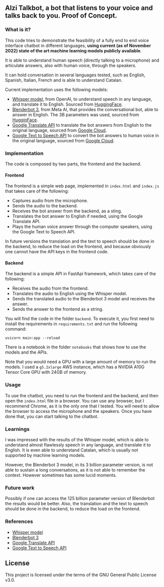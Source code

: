 ## Alzi Talkbot, a bot that listens to your voice and talks back to you. Proof of Concept.

### What is it?

This code tries to demonstrate the feasibility of a fully end to end voice interface chatbot in different languages, **using current (as of November 2022) state of the art machine learning models publicly available**.

It is able to understand human speech (directly talking to a microphone) and articulate answers, also with human voice, through the speakers.

It can hold conversation in several languages tested, such as English, Spanish, Italian, French and is able to understand Catalan.

Current implementation uses the following models:

- [Whisper model](https://openai.com/blog/whisper/), from OpenAI, to understand speech in any language, and translate it to English. Sourced from [HuggingFace](https://huggingface.co/openai/whisper-large).
- [Blenderbot 3](https://ai.facebook.com/blog/blenderbot-3-a-175b-parameter-publicly-available-chatbot-that-improves-its-skills-and-safety-over-time/), from Meta AI, that provides the conversational bot, able to answer in English. The 3B parameters was used, sourced from [HugginFace](https://huggingface.co/facebook/blenderbot-3B).
- [Google Translate API](https://cloud.google.com/translate) to translate the bot answers from English to the original language, sourced from [Google Cloud](https://cloud.google.com/translate/docs/basic/setup-basic).
- [Google Text to Speech API](https://cloud.google.com/text-to-speech) to convert the bot answers to human voice in the original language, sourced from [Google Cloud](https://cloud.google.com/text-to-speech/docs/quickstart-client-libraries).

### Implementation

The code is composed by two parts, the frontend and the backend.

#### Frontend

The frontend is a simple web page, implemented in `index.html` and `index.js` that takes care of the following:

- Captures audio from the microphone.
- Sends the audio to the backend.
- Receives the bot answer from the backend, as a sting.
- Translates the bot answer to English if needed, using the Google Translate API.
- Plays the human voice answer through the computer speakers, using the Google Text to Speech API.

In future versions the translation and the text to speech should be done in the backend, to reduce the load on the frontend, and because obviously one cannot have the API keys in the frontend code.

#### Backend

The backend is a simple API in FastApi framework, which takes care of the following:

- Receives the audio from the frontend.
- Translates the audio to English using the Whisper model.
- Sends the translated audio to the Blenderbot 3 model and receives the answer.
- Sends the answer to the frontend as a string.

You will find the code in the folder `backend`.
To execute it, you first need to install the requirements in `requirements.txt` and run the following command:

`uvicorn main:app --reload`

There is a notebook in the folder `notebooks` that shows how to use the models and the APIs.

Note that you would need a GPU with a large amount of memory to run the models. I used a `g5.2xlarge` AWS instance, which has a NVIDIA A10G Tensor Core GPU with 24GB of memory.

### Usage

To use the chatbot, you need to run the frontend and the backend, and then open the `index.html` file in a browser.
You can use any browser, but I recommend Chrome, as it is the only one that I tested. You will need to allow the browser to access the microphone and the speakers. Once you have done that, you can start talking to the chatbot.

### Learnings

I was impressed with the results of the Whisper model, which is able to understand almost flawlessly speech in any language, and translate it to English. It is even able to understand Catalan, which is usually not supported by machine learning models.

However, the Blenderbot 3 model, in its 3 billion parameter version, is not able to sustain a long conversations, as it is not able to remember the context. However sometimes has some lucid moments.

### Future work

Possibly if one can access the 125 billion parameter version of Blenderbot the results would be better. Also, the translation and the text to speech should be done in the backend, to reduce the load on the frontend.

### References

- [Whisper model](https://openai.com/blog/whisper/)
- [Blenderbot 3](https://ai.facebook.com/blog/blenderbot-3-a-175b-parameter-publicly-available-chatbot-that-improves-its-skills-and-safety-over-time/)
- [Google Translate API](https://cloud.google.com/translate)
- [Google Text to Speech API](https://cloud.google.com/text-to-speech)

## License

This project is licensed under the terms of the GNU General Public License v3.0.
